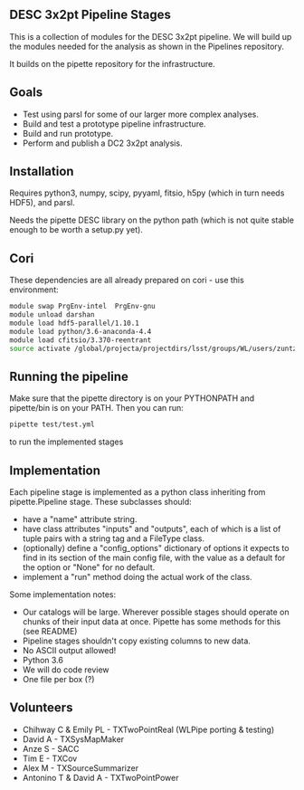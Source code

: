 DESC 3x2pt Pipeline Stages
--------------------------

This is a collection of modules for the DESC 3x2pt pipeline.
We will build up the modules needed for the analysis as shown in the Pipelines repository.

It builds on the pipette repository for the infrastructure.

Goals
-----

- Test using parsl for some of our larger more complex analyses.
- Build and test a prototype pipeline infrastructure.
- Build and run prototype.
- Perform and publish a DC2 3x2pt analysis.


Installation
------------

Requires python3, numpy, scipy, pyyaml, fitsio, h5py (which in turn needs HDF5), and parsl.

Needs the pipette DESC library on the python path (which is not quite stable enough to be worth a setup.py yet).


Cori
----

These dependencies are all already prepared on cori - use this environment:

```bash
module swap PrgEnv-intel  PrgEnv-gnu
module unload darshan
module load hdf5-parallel/1.10.1
module load python/3.6-anaconda-4.4
module load cfitsio/3.370-reentrant
source activate /global/projecta/projectdirs/lsst/groups/WL/users/zuntz/env
```

Running the pipeline
--------------------

Make sure that the pipette directory is on your PYTHONPATH and pipette/bin is on your PATH.
Then you can run:

```bash
pipette test/test.yml
```
to run the implemented stages

Implementation
--------------

Each pipeline stage is implemented as a python class inheriting from pipette.Pipeline stage.  These subclasses should:

- have a "name" attribute string.
- have class attributes "inputs" and "outputs", each of which is a list of tuple pairs with a string tag and a FileType class.
- (optionally)  define a "config_options" dictionary of options it expects to find in its section of the main config file, with the value as a default for the option or "None" for no default.
- implement a "run" method doing the actual work of the class.

Some implementation notes:

- Our catalogs will be large. Wherever possible stages should operate on chunks of their input data at once. Pipette has some methods for this (see README)
- Pipeline stages shouldn't copy existing columns to new data.
- No ASCII output allowed!
- Python 3.6
- We will do code review
- One file per box (?)



Volunteers
----------

- Chihway C & Emily PL - TXTwoPointReal (WLPipe porting & testing)
- David A - TXSysMapMaker
- Anze S - SACC
- Tim E - TXCov
- Alex M - TXSourceSummarizer
- Antonino T & David A - TXTwoPointPower

